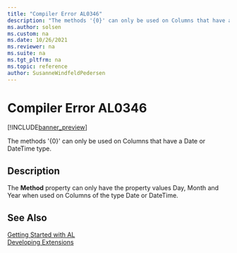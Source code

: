 ```yaml
---
title: "Compiler Error AL0346"
description: "The methods '{0}' can only be used on Columns that have a Date or DateTime type."
ms.author: solsen
ms.custom: na
ms.date: 10/26/2021
ms.reviewer: na
ms.suite: na
ms.tgt_pltfrm: na
ms.topic: reference
author: SusanneWindfeldPedersen
---
```

[//]: # (START>DO_NOT_EDIT)
[//]: # (IMPORTANT:Do not edit any of the content between here and the END>DO_NOT_EDIT.)
[//]: # (Any modifications should be made in the .xml files in the ModernDev repo.)
# Compiler Error AL0346

[!INCLUDE[banner_preview](../includes/banner_preview.md)]

The methods '{0}' can only be used on Columns that have a Date or DateTime type.

## Description
The **Method** property can only have the property values Day, Month and Year when used on Columns of the type Date or DateTime.  

[//]: # (IMPORTANT: END>DO_NOT_EDIT)
## See Also  
[Getting Started with AL](../devenv-get-started.md)  
[Developing Extensions](../devenv-dev-overview.md)  
